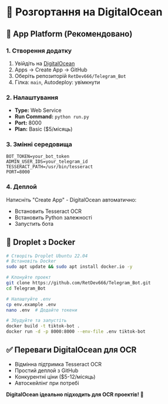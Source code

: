 # 🌊 Розгортання на DigitalOcean

## 🚀 App Platform (Рекомендовано)

### 1. Створення додатку
1. Увійдіть на [DigitalOcean](https://cloud.digitalocean.com/)
2. Apps → Create App → GitHub
3. Оберіть репозиторій `RetDev666/Telegram_Bot`
4. Гілка: `main`, Autodeploy: увімкнути

### 2. Налаштування
- **Type:** Web Service
- **Run Command:** `python run.py`
- **Port:** 8000
- **Plan:** Basic ($5/місяць)

### 3. Змінні середовища
```
BOT_TOKEN=your_bot_token
ADMIN_USER_IDS=your_telegram_id
TESSERACT_PATH=/usr/bin/tesseract
PORT=8000
```

### 4. Деплой
Натисніть "Create App" - DigitalOcean автоматично:
- Встановить Tesseract OCR
- Встановить Python залежності  
- Запустить бота

## 🐳 Droplet з Docker

```bash
# Створіть Droplet Ubuntu 22.04
# Встановіть Docker
sudo apt update && sudo apt install docker.io -y

# Клонуйте проект
git clone https://github.com/RetDev666/Telegram_Bot.git
cd Telegram_Bot

# Налаштуйте .env
cp env.example .env
nano .env  # Додайте токени

# Збудуйте та запустіть
docker build -t tiktok-bot .
docker run -d -p 8000:8000 --env-file .env tiktok-bot
```

## ✅ Переваги DigitalOcean для OCR

- Відмінна підтримка Tesseract OCR
- Простий деплой з GitHub
- Конкурентні ціни ($5-12/місяць)
- Автоскейлінг при потребі

**DigitalOcean ідеально підходить для OCR проектів! 🚀** 